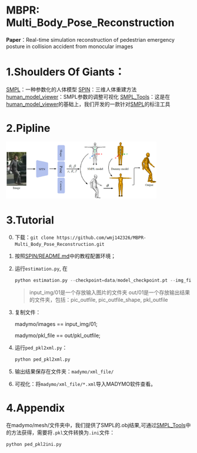 # MBPR: Multi_Body_Pose_Reconstruction

**Paper**：Real-time simulation reconstruction of pedestrian emergency posture in collision accident from monocular images

# 1.Shoulders Of Giants：

[SMPL](https://smpl.is.tue.mpg.de/)：一种参数化的人体模型
	    [SPIN](https://www.seas.upenn.edu/~nkolot/projects/spin/)：三维人体重建方法
    	[human_model_viewer](https://github.com/Lemon-XQ/human_model_viewer)：SMPL参数的调整可视化
    	[SMPL_Tools](https://github.com/wmj142326/SMPL_Tools)：这是在[human_model_viewer](https://github.com/Lemon-XQ/human_model_viewer)的基础上，我们开发的一款针对[SMPL](https://smpl.is.tue.mpg.de/)的标注工具

# 2.Pipline

<img src="README.assets/image-20221015224211967.png" alt="image-20221015224211967" style="zoom: 40%;" />

# 3.Tutorial

0. 下载：`git clone https://github.com/wmj142326/MBPR-Multi_Body_Pose_Reconstruction.git `

1. 按照[SPIN/README.md](https://github.com/wmj142326/MBPR-Multi_Body_Pose_Reconstruction/tree/master/SPIN#readme)中的教程配置环境；

2. 运行`estimation.py`, 在

   ```python
   python estimation.py --checkpoint=data/model_checkpoint.pt --img_file=input_img/01 --outfile=out/01
   ```
   
   > input_img/01是一个存放输入图片的文件夹
   > out/01是一个存放输出结果的文件夹，包括：pic_outfile, pic_outfile_shape, pkl_outfile

3. 复制文件：

   madymo/images == input_img/01;

   madymo/pkl_file == out/pkl_outfile;

4. 运行`ped_pkl2xml.py`：

   ```python
   python ped_pkl2xml.py
   ```

5. 输出结果保存在文件夹：`madymo/xml_file/`

6. 可视化：将`madymo/xml_file/*.xml`导入MADYMO软件查看。

# 4.Appendix

在madymo/mesh/文件夹中，我们提供了SMPL的.obj结果,可通过[SMPL_Tools](https://github.com/wmj142326/SMPL_Tools)中的方法获得，需要将`.pkl`文件转换为`.ini`文件：
   ```python
python ped_pkl2ini.py
   ```
